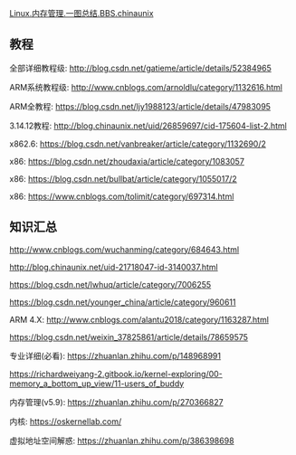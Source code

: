[Linux.内存管理.一图总结.BBS.chinaunix](http://bbs.chinaunix.net/thread-3760371-1-1.html)

## 教程

全部详细教程级: http://blog.csdn.net/gatieme/article/details/52384965

ARM系统教程级: http://www.cnblogs.com/arnoldlu/category/1132616.html

ARM全教程: https://blog.csdn.net/ljy1988123/article/details/47983095

3.14.12教程: http://blog.chinaunix.net/uid/26859697/cid-175604-list-2.html

x862.6: https://blog.csdn.net/vanbreaker/article/category/1132690/2

x86: https://blog.csdn.net/zhoudaxia/article/category/1083057

x86: https://blog.csdn.net/bullbat/article/category/1055017/2

x86: https://www.cnblogs.com/tolimit/category/697314.html

## 知识汇总

http://www.cnblogs.com/wuchanming/category/684643.html

http://blog.chinaunix.net/uid-21718047-id-3140037.html

https://blog.csdn.net/lwhuq/article/category/7006255

https://blog.csdn.net/younger_china/article/category/960611

ARM 4.X: http://www.cnblogs.com/alantu2018/category/1163287.html

https://blog.csdn.net/weixin_37825861/article/details/78659575


专业详细(必看): https://zhuanlan.zhihu.com/p/148968991

https://richardweiyang-2.gitbook.io/kernel-exploring/00-memory_a_bottom_up_view/11-users_of_buddy

内存管理(v5.9): https://zhuanlan.zhihu.com/p/270366827

内核: https://oskernellab.com/

虚拟地址空间解惑: https://zhuanlan.zhihu.com/p/386398698